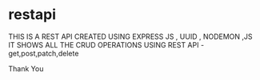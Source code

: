 # restapi

THIS IS A REST API CREATED USING EXPRESS JS , UUID , NODEMON ,JS
IT SHOWS ALL THE CRUD OPERATIONS USING REST API - get,post,patch,delete

Thank You
